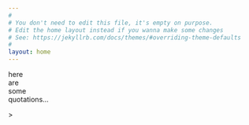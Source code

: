 ```yaml
---
#
# You don't need to edit this file, it's empty on purpose.
# Edit the home layout instead if you wanna make some changes
# See: https://jekyllrb.com/docs/themes/#overriding-theme-defaults
#
layout: home
---
```


here  
are  
some  
quotations...

<span class="vertical-text">&gt;</span>